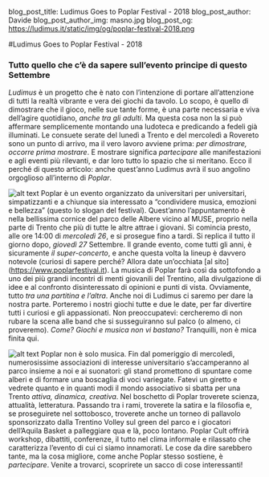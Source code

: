 blog_post_title: Ludimus Goes to Poplar Festival - 2018
blog_post_author: Davide
blog_post_author_img: masno.jpg
blog_post_og: https://ludimus.it/static/img/og/poplar-festival-2018.png

#Ludimus Goes to Poplar Festival - 2018
### Tutto quello che c’è da sapere sull’evento principe di questo Settembre

*Ludimus* è un progetto che è nato con l’intenzione di portare all’attenzione di tutti la realtà vibrante e vera dei giochi da tavolo. Lo scopo, è quello di dimostrare che il gioco, nelle sue tante forme, è una parte necessaria e viva dell’agire quotidiano, *anche tra gli adulti*.
Ma questa cosa non la si può affermare semplicemente montando una ludoteca e predicando a fedeli già illuminati. Le consuete serate del lunedì a Trento e del mercoledì a Rovereto sono un punto di arrivo, ma il vero lavoro avviene prima: *per dimostrare, occorre prima mostrare*. E mostrare significa *partecipare* alle manifestazioni e agli eventi più rilevanti, e dar loro tutto lo spazio che si meritano. 
Ecco il perché di questo articolo: anche quest’anno Ludimus avrà il suo angolino orgoglioso all’interno di *Poplar*. 

![alt text](../static/img/blog/poplar18/poplar.png?t=1 "Poplar festival")
Poplar è un evento organizzato da universitari per universitari, simpatizzanti e a chiunque sia interessato a “condividere musica, emozioni e bellezza” (questo lo slogan del festival). 
Quest’anno l’appuntamento è nella bellissima cornice del parco delle Albere vicino al MUSE, proprio nella parte di Trento che più di tutte le altre attrae i giovani. 
Si comincia presto, alle ore 14:00 di *mercoledì 26*, e si prosegue fino a tardi. Si replica il tutto il giorno dopo, *giovedì 27* Settembre. 
Il grande evento, come tutti gli anni, è sicuramente *il super-concerto*, e anche questa volta la lineup è davvero notevole (curiosi di sapere perché? Allora date un’occhiata [al sito] (https://www.poplarfestival.it). 
La musica di Poplar farà così da sottofondo a uno dei più grandi incontri di menti giovanili del Trentino, alla divulgazione di idee e al confronto disinteressato di opinioni e punti di vista. Ovviamente, tutto *tra una partitina e l’altra*. Anche noi di Ludimus ci saremo per dare la nostra parte. Porteremo i nostri giochi tutte e due le date, per far divertire tutti i curiosi e gli appassionati. Non preoccupatevi: cercheremo di non rubare la scena alle band che si susseguiranno sul palco (o almeno, ci proveremo).
*Come? Giochi e musica non vi bastano?* Tranquilli, non è mica finita qui.

![alt text](../static/img/blog/poplar18/poplarcult.png?t=1 "Poplar Cult")
Poplar non è solo musica. 
Fin dal pomeriggio di mercoledì, numerosissime associazioni di interesse universitario s’accamperanno al parco insieme a noi e ai suonatori: gli stand promettono di spuntare come alberi e di formare una boscaglia di voci variegate. Fatevi un giretto e vedrete quanto e in quanti modi il mondo associativo si sbatta per una Trento *attiva, dinamica, creativa*.
Nel boschetto di Poplar troverete scienza, attualità, letteratura. Passando tra i rami, troverete la satira e la filosofia e, se proseguirete nel sottobosco, troverete anche un torneo di pallavolo sponsorizzato dalla Trentino Volley sul green del parco e i giocatori dell’Aquila Basket a palleggiare qua e là, poco lontano.
Poplar Cult offrirà workshop, dibattiti, conferenze, il tutto nel clima informale e rilassato che caratterizza l’evento di cui ci siamo innamorati. Le cose da dire sarebbero tante, ma la cosa migliore, come anche Poplar stesso sostiene, è *partecipare*.
Venite a trovarci, scoprirete un sacco di cose interessanti!


